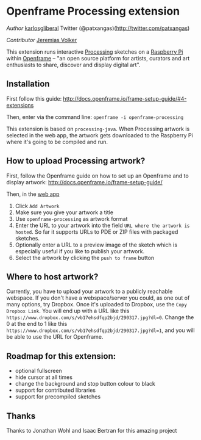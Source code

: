 # Openframe Processing extension

*Author* 
[karlosgliberal](http://labs.interzonas.info)
Twitter (@patxangas)(http://twitter.com/patxangas)

*Contributor*
[Jeremias Volker](http://www.jeremiasvolker.com)

This extension runs interactive [Processing](http://processing.org) sketches on a [Raspberry Pi](https://www.raspberrypi.org/) within [Openframe](http://openframe.io) – "an open source platform for artists, curators and art enthusiasts to share, discover and display digital art". 


## Installation

First follow this guide: http://docs.openframe.io/frame-setup-guide/#4-extensions

Then, enter via the command line: `openframe -i openframe-processing`

This extension is based on `processing-java`. When Processing artwork is selected in the web app, the artwork gets downloaded to the Raspberry Pi where it's going to be compiled and run.

## How to upload Processing artwork?

First, follow the Openframe guide on how to set up an Openframe and to display artwork: http://docs.openframe.io/frame-setup-guide/

Then, in the [web app](https://openframe.io/stream)  
1. Click `Add Artwork`
2. Make sure you give your artwork a title 
3. Use `openframe-processing` as artwork format
4. Enter the URL to your artwork into the field `URL where the artwork is hosted`. So far it supports URLs to PDE or ZIP files with packaged sketches.
5. Optionally enter a URL to a preview image of the sketch which is especially useful if you like to publish your artwork.
6. Select the artwork by clicking the `push to frame` button

## Where to host artwork?

Currently, you have to upload your artwork to a publicly reachable webspace. If you don't have a webspace/server you could, as one out of many options, try Dropbox. Once it's uploaded to Dropbox, use the `Copy Dropbox Link`. You will end up with a URL like this `https://www.dropbox.com/s/vb17ehsdfqp2bjd/290317.jpg?dl=0`. Change the 0 at the end to 1 like this `https://www.dropbox.com/s/vb17ehsdfqp2bjd/290317.jpg?dl=1`, and you will be able to use the URL for Openframe.

## Roadmap for this extension:

- optional fullscreen
- hide cursor at all times
- change the background and stop button colour to black
- support for contributed libraries
- support for precompiled sketches

## Thanks

Thanks to Jonathan Wohl and Isaac Bertran for this amazing project
